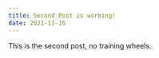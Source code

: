 ```yaml
---
title: Second Post is working!
date: 2021-11-16
---
```

This is the second post, no training wheels.
